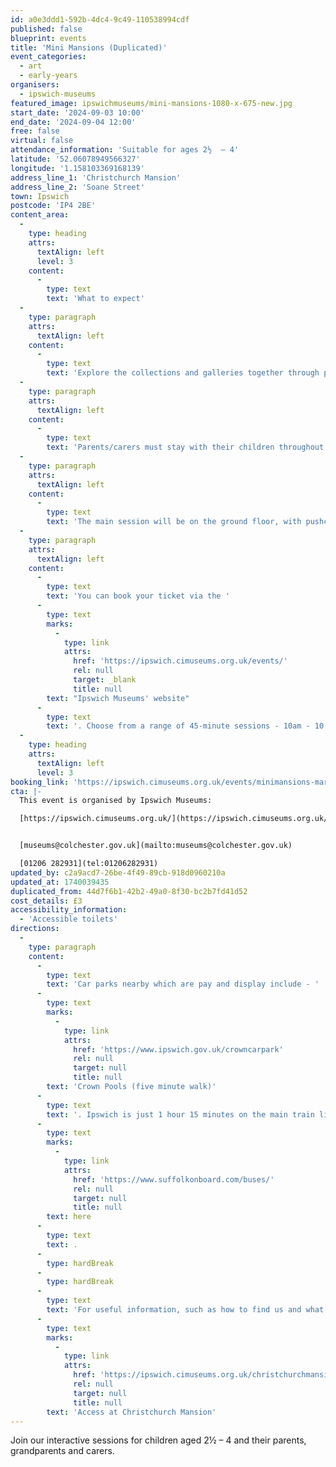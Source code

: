 ```yaml
---
id: a0e3ddd1-592b-4dc4-9c49-110538994cdf
published: false
blueprint: events
title: 'Mini Mansions (Duplicated)'
event_categories:
  - art
  - early-years
organisers:
  - ipswich-museums
featured_image: ipswichmuseums/mini-mansions-1080-x-675-new.jpg
start_date: '2024-09-03 10:00'
end_date: '2024-09-04 12:00'
free: false
virtual: false
attendance_information: 'Suitable for ages 2½  – 4'
latitude: '52.06078949566327'
longitude: '1.158103369168139'
address_line_1: 'Christchurch Mansion'
address_line_2: 'Soane Street'
town: Ipswich
postcode: 'IP4 2BE'
content_area:
  -
    type: heading
    attrs:
      textAlign: left
      level: 3
    content:
      -
        type: text
        text: 'What to expect'
  -
    type: paragraph
    attrs:
      textAlign: left
    content:
      -
        type: text
        text: 'Explore the collections and galleries together through play, stories, craft and science activities designed to encourage development, communication and curiosity about the world around us. The theme for June is ‘The Alphabet’.'
  -
    type: paragraph
    attrs:
      textAlign: left
    content:
      -
        type: text
        text: 'Parents/carers must stay with their children throughout the session.'
  -
    type: paragraph
    attrs:
      textAlign: left
    content:
      -
        type: text
        text: 'The main session will be on the ground floor, with pushchair access to the Wolsey Art Gallery via the side garden entrance. Part of the session may involve exploring the Mansion using the stairs. Please let us know if you have any access requirements when you book, as there is no lift.'
  -
    type: paragraph
    attrs:
      textAlign: left
    content:
      -
        type: text
        text: 'You can book your ticket via the '
      -
        type: text
        marks:
          -
            type: link
            attrs:
              href: 'https://ipswich.cimuseums.org.uk/events/'
              rel: null
              target: _blank
              title: null
        text: "Ipswich Museums' website"
      -
        type: text
        text: '. Choose from a range of 45-minute sessions - 10am - 10.45am and 11.15am - midday'
  -
    type: heading
    attrs:
      textAlign: left
      level: 3
booking_link: 'https://ipswich.cimuseums.org.uk/events/minimansions-mar/'
cta: |-
  This event is organised by Ipswich Museums:

  [https://ipswich.cimuseums.org.uk/](https://ipswich.cimuseums.org.uk/) 


  [museums@colchester.gov.uk](mailto:museums@colchester.gov.uk)

  [01206 282931](tel:01206282931)
updated_by: c2a9acd7-26be-4f49-89cb-918d0960210a
updated_at: 1740039435
duplicated_from: 44d7f6b1-42b2-49a0-8f30-bc2b7fd41d52
cost_details: £3
accessibility_information:
  - 'Accessible toilets'
directions:
  -
    type: paragraph
    content:
      -
        type: text
        text: 'Car parks nearby which are pay and display include - '
      -
        type: text
        marks:
          -
            type: link
            attrs:
              href: 'https://www.ipswich.gov.uk/crowncarpark'
              rel: null
              target: null
              title: null
        text: 'Crown Pools (five minute walk)'
      -
        type: text
        text: '. Ipswich is just 1 hour 15 minutes on the main train line from London to Norwich.  Arriving at Ipswich Station the museum is approximately 20 minute walk or short bus ride to the town centre. The museum is a five minute walk from Tower Ramparts bus station in the town centre - see the latest bus timetables '
      -
        type: text
        marks:
          -
            type: link
            attrs:
              href: 'https://www.suffolkonboard.com/buses/'
              rel: null
              target: null
              title: null
        text: here
      -
        type: text
        text: .
      -
        type: hardBreak
      -
        type: hardBreak
      -
        type: text
        text: 'For useful information, such as how to find us and what facilities Christchurch Mansion has, we recommend reading our Access information: '
      -
        type: text
        marks:
          -
            type: link
            attrs:
              href: 'https://ipswich.cimuseums.org.uk/christchurchmansionaccess/'
              rel: null
              target: null
              title: null
        text: 'Access at Christchurch Mansion'
---
```

Join our interactive sessions for children aged 2½  – 4 and their parents, grandparents and carers.